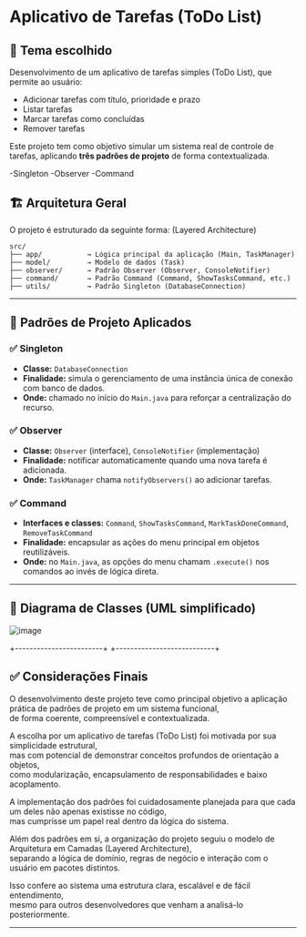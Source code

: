 # Aplicativo de Tarefas (ToDo List)

## 📌 Tema escolhido

Desenvolvimento de um aplicativo de tarefas simples (ToDo List), que permite ao usuário:
- Adicionar tarefas com título, prioridade e prazo
- Listar tarefas
- Marcar tarefas como concluídas
- Remover tarefas

Este projeto tem como objetivo simular um sistema real de controle de tarefas, aplicando **três padrões de projeto** de forma contextualizada.

-Singleton
-Observer
-Command

## 🏗️ Arquitetura Geral

O projeto é estruturado da seguinte forma:
(Layered Architecture)
```
src/
├── app/           → Lógica principal da aplicação (Main, TaskManager)
├── model/         → Modelo de dados (Task)
├── observer/      → Padrão Observer (Observer, ConsoleNotifier)
├── command/       → Padrão Command (Command, ShowTasksCommand, etc.)
├── utils/         → Padrão Singleton (DatabaseConnection)
```
---

## 🧩 Padrões de Projeto Aplicados

### ✅ Singleton
- **Classe:** `DatabaseConnection`
- **Finalidade:** simula o gerenciamento de uma instância única de conexão com banco de dados.
- **Onde:** chamado no início do `Main.java` para reforçar a centralização do recurso.

### ✅ Observer
- **Classe:** `Observer` (interface), `ConsoleNotifier` (implementação)
- **Finalidade:** notificar automaticamente quando uma nova tarefa é adicionada.
- **Onde:** `TaskManager` chama `notifyObservers()` ao adicionar tarefas.

### ✅ Command
- **Interfaces e classes:** `Command`, `ShowTasksCommand`, `MarkTaskDoneCommand`, `RemoveTaskCommand`
- **Finalidade:** encapsular as ações do menu principal em objetos reutilizáveis.
- **Onde:** no `Main.java`, as opções do menu chamam `.execute()` nos comandos ao invés de lógica direta.

---

## 📐 Diagrama de Classes (UML simplificado)

![image](https://github.com/user-attachments/assets/ffbcf2f8-1714-41d7-8ed8-16de46b2fc81)

+------------------------+        +---------------------------+

## ✅ Considerações Finais


O desenvolvimento deste projeto teve como principal objetivo a aplicação prática de padrões de projeto em um sistema funcional,  
de forma coerente, compreensível e contextualizada.  

A escolha por um aplicativo de tarefas (ToDo List) foi motivada por sua simplicidade estrutural,  
mas com potencial de demonstrar conceitos profundos de orientação a objetos,  
como modularização, encapsulamento de responsabilidades e baixo acoplamento.  

A implementação dos padrões foi cuidadosamente planejada para que cada um deles não apenas existisse no código,  
mas cumprisse um papel real dentro da lógica do sistema.  

Além dos padrões em si, a organização do projeto seguiu o modelo de Arquitetura em Camadas (Layered Architecture),  
separando a lógica de domínio, regras de negócio e interação com o usuário em pacotes distintos.  

Isso confere ao sistema uma estrutura clara, escalável e de fácil entendimento,  
mesmo para outros desenvolvedores que venham a analisá-lo posteriormente.

---
